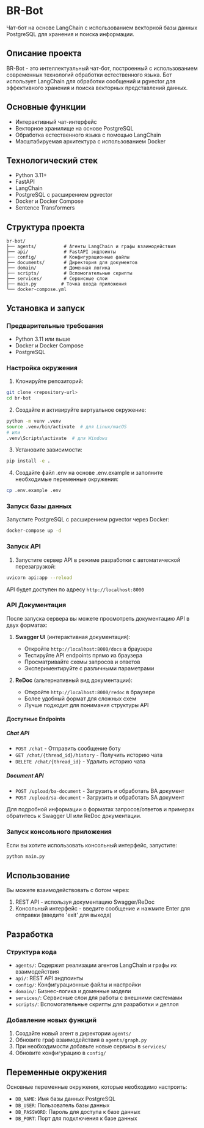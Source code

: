 # BR-Bot

Чат-бот на основе LangChain с использованием векторной базы данных PostgreSQL для хранения и поиска информации.

## Описание проекта

BR-Bot - это интеллектуальный чат-бот, построенный с использованием современных технологий обработки естественного языка. Бот использует LangChain для обработки сообщений и pgvector для эффективного хранения и поиска векторных представлений данных.

## Основные функции

- Интерактивный чат-интерфейс
- Векторное хранилище на основе PostgreSQL
- Обработка естественного языка с помощью LangChain
- Масштабируемая архитектура с использованием Docker

## Технологический стек

- Python 3.11+
- FastAPI
- LangChain
- PostgreSQL с расширением pgvector
- Docker и Docker Compose
- Sentence Transformers

## Структура проекта

```
br-bot/
├── agents/          # Агенты LangChain и графы взаимодействия
├── api/             # FastAPI эндпоинты
├── config/          # Конфигурационные файлы
├── documents/       # Директория для документов
├── domain/          # Доменная логика
├── scripts/         # Вспомогательные скрипты
├── services/        # Сервисные слои
├── main.py         # Точка входа приложения
└── docker-compose.yml
```

## Установка и запуск

### Предварительные требования

- Python 3.11 или выше
- Docker и Docker Compose
- PostgreSQL

### Настройка окружения

1. Клонируйте репозиторий:

```bash
git clone <repository-url>
cd br-bot
```

2. Создайте и активируйте виртуальное окружение:

```bash
python -m venv .venv
source .venv/bin/activate  # для Linux/macOS
# или
.venv\Scripts\activate  # для Windows
```

3. Установите зависимости:

```bash
pip install -e .
```

4. Создайте файл .env на основе .env.example и заполните необходимые переменные окружения:

```bash
cp .env.example .env
```

### Запуск базы данных

Запустите PostgreSQL с расширением pgvector через Docker:

```bash
docker-compose up -d
```

### Запуск API

1. Запустите сервер API в режиме разработки с автоматической перезагрузкой:

```bash
uvicorn api:app --reload
```

API будет доступен по адресу `http://localhost:8000`

### API Документация

После запуска сервера вы можете просмотреть документацию API в двух форматах:

1. **Swagger UI** (интерактивная документация):
   - Откройте `http://localhost:8000/docs` в браузере
   - Тестируйте API endpoints прямо из браузера
   - Просматривайте схемы запросов и ответов
   - Экспериментируйте с различными параметрами

2. **ReDoc** (альтернативный вид документации):
   - Откройте `http://localhost:8000/redoc` в браузере
   - Более удобный формат для сложных схем
   - Лучше подходит для понимания структуры API

#### Доступные Endpoints

##### Chat API
- `POST /chat` - Отправить сообщение боту
- `GET /chat/{thread_id}/history` - Получить историю чата
- `DELETE /chat/{thread_id}` - Удалить историю чата

##### Document API
- `POST /upload/ba-document` - Загрузить и обработать BA документ
- `POST /upload/sa-document` - Загрузить и обработать SA документ

Для подробной информации о форматах запросов/ответов и примерах обратитесь к Swagger UI или ReDoc документации.

### Запуск консольного приложения

Если вы хотите использовать консольный интерфейс, запустите:

```bash
python main.py
```

## Использование

Вы можете взаимодействовать с ботом через:
1. REST API - используя документацию Swagger/ReDoc
2. Консольный интерфейс - введите сообщение и нажмите Enter для отправки (введите 'exit' для выхода)

## Разработка

### Структура кода

- `agents/`: Содержит реализации агентов LangChain и графы их взаимодействия
- `api/`: REST API эндпоинты
- `config/`: Конфигурационные файлы и настройки
- `domain/`: Бизнес-логика и доменные модели
- `services/`: Сервисные слои для работы с внешними системами
- `scripts/`: Вспомогательные скрипты для разработки и деплоя

### Добавление новых функций

1. Создайте новый агент в директории `agents/`
2. Обновите граф взаимодействия в `agents/graph.py`
3. При необходимости добавьте новые сервисы в `services/`
4. Обновите конфигурацию в `config/`

## Переменные окружения

Основные переменные окружения, которые необходимо настроить:

- `DB_NAME`: Имя базы данных PostgreSQL
- `DB_USER`: Пользователь базы данных
- `DB_PASSWORD`: Пароль для доступа к базе данных
- `DB_PORT`: Порт для подключения к базе данных
